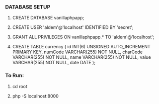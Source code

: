 ### DATABASE SETUP

1. CREATE DATABASE vanillaphpapp; 


2. CREATE USER 'aldem'@'localhost' IDENTIFIED BY 'secret';


3. GRANT ALL PRIVILEGES ON vanillaphpapp.* TO 'aldem'@'localhost';

4. CREATE TABLE currency ( id INT(6) UNSIGNED AUTO_INCREMENT PRIMARY KEY, 
numCode VARCHAR(255) NOT NULL, charCode VARCHAR(255) NOT NULL, name VARCHAR(255) NOT NULL, value VARCHAR(255) NOT NULL, date DATE );

### To Run:

1. cd root

2. php -S localhost:8000
